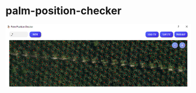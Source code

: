 # palm-position-checker
 
![image](https://github.com/sodinfeliz/palm-position-checker/blob/master/GUI_Img/gui.png)
